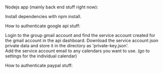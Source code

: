 Nodejs app (mainly back end stuff right now):

Install dependencies with npm install.

How to authenticate google api stuff:

Login to the group gmail account and find the service account created for the gmail account in the api dashboard.
Download the service account json private data and store it in the directory as 'private-key.json'.  
Add the service account email to any calendars you want to use. (go to settings for the individual calendar)

How to authenticate paypal stuff: